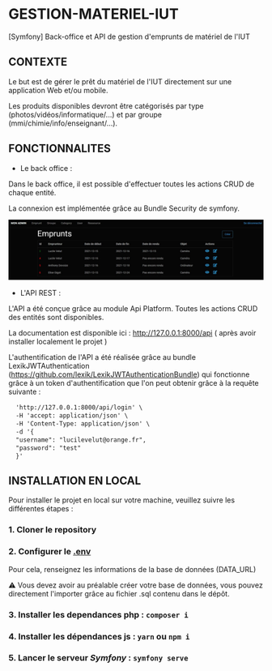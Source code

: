 # GESTION-MATERIEL-IUT
[Symfony] Back-office et API de gestion d'emprunts de matériel de l'IUT

## CONTEXTE

Le but est de gérer le prêt du matériel de l'IUT directement sur une application Web et/ou mobile.

Les produits disponibles devront être catégorisés par type (photos/vidéos/informatique/...) et par groupe (mmi/chimie/info/enseignant/...).

## FONCTIONNALITES

* Le back office :

Dans le back office, il est possible d'effectuer toutes les actions CRUD de chaque entité.

La connexion est implémentée grâce au Bundle Security de symfony.

![capture d'écran côté front](https://github.com/luvelut/GESTION-MATERIEL-IUT/blob/main/backoffice.JPG) 

* L'API REST :

L'API a été conçue grâce au module Api Platform. Toutes les actions CRUD des entités sont disponibles.

La documentation est disponible ici : http://127.0.0.1:8000/api ( après avoir installer localement le projet )

L'authentification de l'API a été réalisée grâce au bundle LexikJWTAuthentication (https://github.com/lexik/LexikJWTAuthenticationBundle) qui fonctionne grâce à un token d'authentification que l'on peut obtenir grâce à la requête suivante :
```curl -X 'POST' \
  'http://127.0.0.1:8000/api/login' \
  -H 'accept: application/json' \
  -H 'Content-Type: application/json' \
  -d '{
  "username": "lucilevelut@orange.fr",
  "password": "test"
  }'
```

## INSTALLATION EN LOCAL

Pour installer le projet en local sur votre machine, veuillez suivre les différentes étapes : 

### 1. Cloner le repository

### 2. Configurer le [.env](./.env)

Pour cela, renseignez les informations de la base de données (DATA_URL)

⚠️ Vous devez avoir au préalable créer votre base de données, vous pouvez directement l'importer grâce au fichier .sql contenu dans le dépôt.

### 3. Installer les dependances php : `composer i`

### 4. Installer les dépendances js : `yarn` **ou** `npm i`

### 5. Lancer le serveur *Symfony* : `symfony serve`
